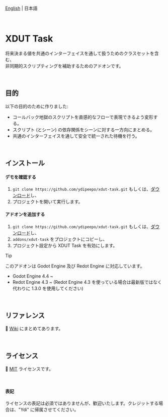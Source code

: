<br />

[English](README.md) | 日本語

<br />

# XDUT Task

将来決まる値を共通のインターフェイスを通して扱うためのクラスセットを含む、<br />
非同期的スクリプティングを補助するためのアドオンです。

<br />

## 目的

以下の目的のために作りました:

* コールバック地獄のスクリプトを直感的なフローで表現できるよう変形する。
* スクリプト (とシーン) の依存関係をシーンに対する一方向にまとめる。
* 共通のインターフェイスを通して安全で統一された待機を行う。

<br />

## インストール

#### デモを確認する

1. `git clone https://github.com/ydipeepo/xdut-task.git` もしくは、[ダウンロード](https://github.com/ydipeepo/xdut-task/releases)し、
2. プロジェクトを開いて実行します。

#### アドオンを追加する

1. `git clone https://github.com/ydipeepo/xdut-task.git` もしくは、[ダウンロード](https://github.com/ydipeepo/xdut-task/releases)し、
2. `addons/xdut-task` をプロジェクトにコピーし、
3. プロジェクト設定から XDUT Task を有効にします。

> [!TIP]
> このアドオンは Godot Engine 及び Redot Engine に対応しています。
>
> * Godot Engine 4.4 ~
> * Redot Engine 4.3 ~ (Redot Engine 4.3 を使っている場合は最新版ではなく代わりに 1.3.0 を使用してください)

<br />

## リファレンス

📖 [Wiki](https://github.com/ydipeepo/xdut-task/wiki) にまとめてあります。

<br />

## ライセンス

🔗 [MIT](https://github.com/ydipeepo/xdut-task/blob/main/LICENSE) ライセンスです。

<br />

#### 表記

ライセンスの表記は必須ではありませんが、歓迎いたします。クレジットする場合は、"Ydi" に帰属させてください。

<br />
